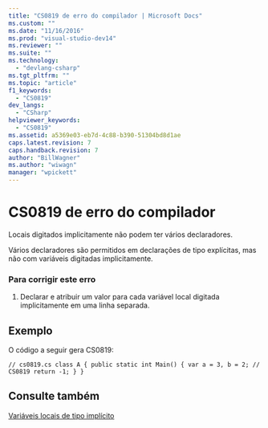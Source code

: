 ```yaml
---
title: "CS0819 de erro do compilador | Microsoft Docs"
ms.custom: ""
ms.date: "11/16/2016"
ms.prod: "visual-studio-dev14"
ms.reviewer: ""
ms.suite: ""
ms.technology: 
  - "devlang-csharp"
ms.tgt_pltfrm: ""
ms.topic: "article"
f1_keywords: 
  - "CS0819"
dev_langs: 
  - "CSharp"
helpviewer_keywords: 
  - "CS0819"
ms.assetid: a5369e03-eb7d-4c88-b390-51304bd8d1ae
caps.latest.revision: 7
caps.handback.revision: 7
author: "BillWagner"
ms.author: "wiwagn"
manager: "wpickett"
---
```

# CS0819 de erro do compilador
Locais digitados implicitamente não podem ter vários declaradores.  
  
 Vários declaradores são permitidos em declarações de tipo explícitas, mas não com variáveis digitadas implicitamente.  
  
### Para corrigir este erro  
  
1.  Declarar e atribuir um valor para cada variável local digitada implicitamente em uma linha separada.  
  
## Exemplo  
 O código a seguir gera CS0819:  
  
```  
// cs0819.cs class A { public static int Main() { var a = 3, b = 2; // CS0819 return -1; } }  
```  
  
## Consulte também  
 [Variáveis locais de tipo implícito](../../csharp/programming-guide/classes-and-structs/implicitly-typed-local-variables.md)